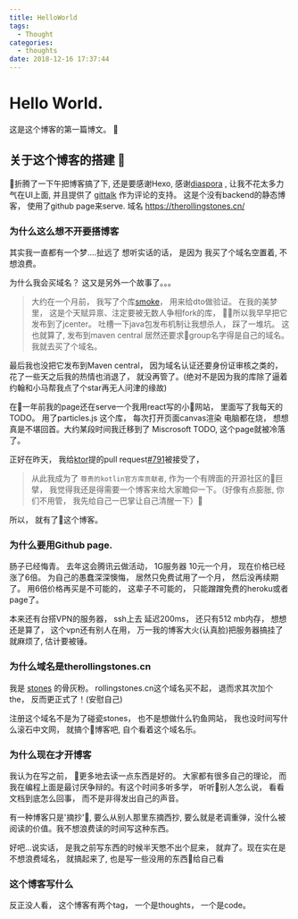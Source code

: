 ```yaml
---
title: HelloWorld
tags:
  - Thought
categories:
  - thoughts
date: 2018-12-16 17:37:44
---
```

# Hello World.
这是这个博客的第一篇博文。
  
## 关于这个博客的搭建 

折腾了一下午把博客搞了下, 还是要感谢Hexo, 感谢[diaspora](https://github.com/Fechin/hexo-theme-diaspora) , 让我不花太多力气在UI上面, 并且提供了
[gittalk](https://github.com/gitalk/gitalk) 作为评论的支持。
这是个没有backend的静态博客， 使用了github page来serve. 域名 https://therollingstones.cn/ 

### 为什么这么想不开要搭博客
其实我一直都有一个梦....扯远了
想听实话的话， 是因为 我买了个域名空置着, 不想浪费。

为什么我会买域名？ 这又是另外一个故事了。。。

> 大约在一个月前， 我写了个库[smoke](https://github.com/EltonZhong/smoke)， 用来给dto做验证。 在我的美梦里， 这是个天赋异禀、注定要被无数人争相fork的库， 所以我早早把它发布到了jcenter。 吐槽一下java包发布机制让我想杀人， 踩了一堆坑。 这也就算了, 发布到maven central 居然还要求group名字得是自己的域名。我就去买了个域名。

最后我也没把它发布到Maven central， 因为域名认证还要身份证审核之类的， 花了一些天之后我的热情也消退了， 就没再管了。(绝对不是因为我的库除了逼着约翰和小马帮我点了个star再无人问津的缘故)

在一年前我的page还在serve一个我用react写的小网站， 里面写了我每天的TODO。 用了particles.js 这个库， 每次打开页面canvas渲染 电脑都在烧， 想想真是不堪回首。大约某段时间我迁移到了 Miscrosoft TODO, 这个page就被冷落了。

正好在昨天， 我给[ktor](https://github.com/ktorio/ktor)提的pull request[#791](https://github.com/ktorio/ktor/pull/791)被接受了， 
> 从此我成为了 `尊贵的kotlin官方库贡献者`, 作为一个有牌面的开源社区的巨擘， 我觉得我还是得需要一个博客来给大家瞻仰一下。（好像有点膨胀, 你们不用管， 我先给自己一巴掌让自己清醒一下）

所以， 就有了这个博客。

### 为什么要用Github page.

肠子已经悔青。 去年这会腾讯云做活动， 1G服务器 10元一个月， 现在价格已经涨了6倍。 为自己的愚蠢深深懊悔， 居然只免费试用了一个月， 然后没再续期了。 用6倍价格再买是不可能的， 这辈子不可能的， 只能蹭蹭免费的heroku或者page了。

本来还有台搭VPN的服务器， ssh上去 延迟200ms， 还只有512 mb内存， 想想还是算了， 这个vpn还有别人在用， 万一我的博客大火(认真脸)把服务器搞挂了就麻烦了, 估计要被锤。


### 为什么域名是therollingstones.cn

我是 [stones](http://rollingstones.com) 的骨灰粉。 rollingstones.cn这个域名买不起， 退而求其次加个the， 反而更正式了！(安慰自己)

注册这个域名不是为了碰瓷stones， 也不是想做什么钓鱼网站， 我也没时间写什么滚石中文网， 就搞个博客吧, 自个看着这个域名乐。

### 为什么现在才开博客

我认为在写之前， 更多地去读一点东西是好的。 大家都有很多自己的理论， 而我在编程上面是最讨厌争辩的。有这个时间多听多学， 听听别人怎么说， 看看文档到底怎么回事， 而不是非得发出自己的声音。

有一种博客只是'摘抄', 要么从别人那里东摘西抄, 要么就是老调重弹，没什么被阅读的价值。我不想浪费读的时间写这种东西。

好吧...说实话， 是我之前写东西的时候半天憋不出个屁来， 就弃了。现在实在是不想浪费域名， 就搞起来了, 也是写一些没用的东西给自己看

### 这个博客写什么
反正没人看， 这个博客有两个tag， 一个是thoughts， 一个是code。
